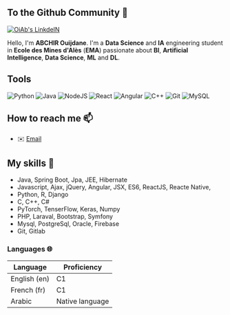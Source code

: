 ## To the Github Community 👋



<p>
  <a href="https://www.linkedin.com/in/ouijdane-abchir-439947171" target="_blank"><img alt="OiAb's LinkdeIN" src="https://img.shields.io/badge/linkedin-%230077B5.svg?&style=for-the-badge&logo=linkedin&logoColor=white" /></a>
</p>




Hello, I'm **ABCHIR Ouijdane**. I'm a **Data Science** and **IA** engineering student in **Ecole des Mines d'Alès** (**EMA**) passionate about **BI**, **Artificial Intelligence**, **Data Science**, **ML** and **DL**.


  ## Tools 
![Python](https://img.shields.io/badge/-Python-black?style=flat-square&logo=Python) 
![Java](https://img.shields.io/badge/-java-E34A86?style=flat-square&logo=java)
![NodeJS](https://img.shields.io/badge/-Nodejs-black?style=flat-square&logo=node.js)
![React](https://img.shields.io/badge/-React-black?style=flat-square&logo=react)
![Angular](https://img.shields.io/badge/-Angular-black?style=flat-square&logo=angular)
![C++](https://img.shields.io/badge/-C++-00599C?style=flat-square&logo=c++)
![Git](https://img.shields.io/badge/-Git-black?style=flat-square&logo=git)
![MySQL](https://img.shields.io/badge/-MYSQL-black?style=flat-square&logo=mysql)


##  How to reach me 📫
 * ✉️  [Email](ouijdane.abchir15@gmail.com)



<!--code><img height="20" src="https://raw.githubusercontent.com/github/explore/80688e429a7d4ef2fca1e82350fe8e3517d3494d/topics/javascript/javascript.png"></code>
<code><img height="20" src="https://raw.githubusercontent.com/github/explore/80688e429a7d4ef2fca1e82350fe8e3517d3494d/topics/vue/vue.png"></code>
<code><img height="20" src="https://raw.githubusercontent.com/github/explore/80688e429a7d4ef2fca1e82350fe8e3517d3494d/topics/react/react.png"></code>
<code><img height="20" src="https://raw.githubusercontent.com/github/explore/80688e429a7d4ef2fca1e82350fe8e3517d3494d/topics/nodejs/nodejs.png"></code>
<code><img height="20" src="https://raw.githubusercontent.com/github/explore/80688e429a7d4ef2fca1e82350fe8e3517d3494d/topics/cpp/cpp.png"></code>
<code><img height="20" src="https://raw.githubusercontent.com/github/explore/80688e429a7d4ef2fca1e82350fe8e3517d3494d/topics/python/python.png"></code>
<code><img height="20" src="https://raw.githubusercontent.com/github/explore/80688e429a7d4ef2fca1e82350fe8e3517d3494d/topics/mysql/mysql.png"></code>
<code><img height="20" src="https://raw.githubusercontent.com/github/explore/80688e429a7d4ef2fca1e82350fe8e3517d3494d/topics/firebase/firebase.png"></code>
<code><img height="20" src="https://raw.githubusercontent.com/github/explore/80688e429a7d4ef2fca1e82350fe8e3517d3494d/topics/git/git.png"></code-->





<!--details>
<summary>Table of content</summary>
  
<!--## Table of content
   * [How to reach me](#How-to-reach-me-)
   * [My skills](#My-skills-)
   * [My projects](#My-Projects-)
   * [Languages](#Languages-)-->
   
<!--/details--> 



## My skills 📜


- Java, Spring Boot, Jpa, JEE, Hibernate
- Javascript, Ajax, jQuery, Angular, JSX, ES6, ReactJS, Reacte Native,
- Python, R, Django
- C, C++, C#
- PyTorch, TenserFlow, Keras, Numpy
- PHP, Laraval, Bootstrap, Symfony
- Mysql, PostgreSql, Oracle, Firebase
- Git, Gitlab

### Languages 🌐

| Language      | Proficiency                                                               |
| ------------- | ------------------------------------------------------------------------- |
| English (en)  | C1               |
| French (fr)   | C1  |
| Arabic        | Native language  |                                                         |

